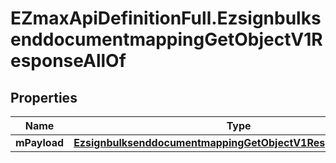 # EZmaxApiDefinitionFull.EzsignbulksenddocumentmappingGetObjectV1ResponseAllOf

## Properties

Name | Type | Description | Notes
------------ | ------------- | ------------- | -------------
**mPayload** | [**EzsignbulksenddocumentmappingGetObjectV1ResponseMPayload**](EzsignbulksenddocumentmappingGetObjectV1ResponseMPayload.md) |  | 


